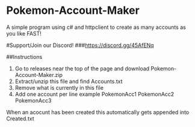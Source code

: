 # Pokemon-Account-Maker
A simple program using c# and httpclient to create as many accounts as you like FAST!

#Support/Join our Discord!
###https://discord.gg/45AfENq

##Instructions
1. Go to releases near the top of the page and download Pokemon-Account-Maker.zip
2. Extract/unzip this file and find Accounts.txt
3. Remove what is currently in this file
4. Add one account per line example
PokemonAcc1
PokemonAcc2
PokemonAcc3

When an acocunt has been created this automatically gets appended into Created.txt
